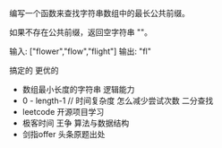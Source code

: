 编写一个函数来查找字符串数组中的最长公共前缀。

如果不存在公共前缀，返回空字符串 ""。

输入: ["flower","flow","flight"]
输出: "fl"

搞定的 更优的
- 数组最小长度的字符串 逻辑能力
- 0 - length-1 // 时间复杂度
  怎么减少尝试次数 二分查找
- leetcode 开源项目学习
- 极客时间 王争 算法与数据结构
- 剑指offer 头条原题出处